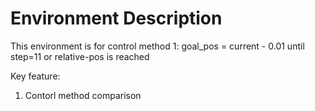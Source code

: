 # Environment Description

This environment is for control method 1: 
goal_pos = current - 0.01
until step=11 or relative-pos is reached

Key feature:
1. Contorl method comparison